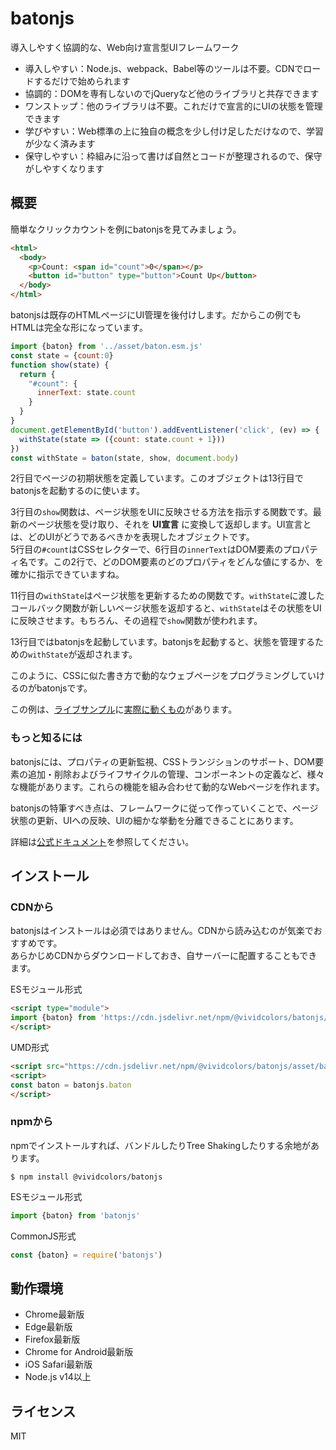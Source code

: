 
# batonjs

導入しやすく協調的な、Web向け宣言型UIフレームワーク

- 導入しやすい：Node.js、webpack、Babel等のツールは不要。CDNでロードするだけで始められます
- 協調的：DOMを専有しないのでjQueryなど他のライブラリと共存できます
- ワンストップ：他のライブラリは不要。これだけで宣言的にUIの状態を管理できます
- 学びやすい：Web標準の上に独自の概念を少し付け足しただけなので、学習が少なく済みます
- 保守しやすい：枠組みに沿って書けば自然とコードが整理されるので、保守がしやすくなります

## 概要

簡単なクリックカウントを例にbatonjsを見てみましょう。  

```html
<html>
  <body>
    <p>Count: <span id="count">0</span></p>
    <button id="button" type="button">Count Up</button>
  </body>
</html>
```

batonjsは既存のHTMLページにUI管理を後付けします。だからこの例でもHTMLは完全な形になっています。  

```javascript
import {baton} from '../asset/baton.esm.js'
const state = {count:0}
function show(state) {
  return {
    "#count": {
      innerText: state.count
    }
  }
}
document.getElementById('button').addEventListener('click', (ev) => {
  withState(state => ({count: state.count + 1}))
})
const withState = baton(state, show, document.body)
```

2行目でページの初期状態を定義しています。このオブジェクトは13行目でbatonjsを起動するのに使います。

3行目の`show`関数は、ページ状態をUIに反映させる方法を指示する関数です。最新のページ状態を受け取り、それを __UI宣言__ に変換して返却します。UI宣言とは、どのUIがどうであるべきかを表現したオブジェクトです。  
5行目の`#count`はCSSセレクターで、6行目の`innerText`はDOM要素のプロパティ名です。この2行で、どのDOM要素のどのプロパティをどんな値にするか、を確かに指示できていますね。

11行目の`withState`はページ状態を更新するための関数です。`withState`に渡したコールバック関数が新しいページ状態を返却すると、`withState`はその状態をUIに反映させます。もちろん、その過程で`show`関数が使われます。

13行目ではbatonjsを起動しています。batonjsを起動すると、状態を管理するための`withState`が返却されます。

このように、CSSに似た書き方で動的なウェブページをプログラミングしていけるのがbatonjsです。

この例は、[ライブサンプル](https://batonjs.com/ja/samples.html)に[実際に動くもの](https://batonjs.com/ja/samples.html?no=1)があります。

### もっと知るには

batonjsには、プロパティの更新監視、CSSトランジションのサポート、DOM要素の追加・削除およびライフサイクルの管理、コンポーネントの定義など、様々な機能があります。これらの機能を組み合わせて動的なWebページを作れます。

batonjsの特筆すべき点は、フレームワークに従って作っていくことで、ページ状態の更新、UIへの反映、UIの細かな挙動を分離できることにあります。

詳細は[公式ドキュメント](https://batonjs.com/ja/)を参照してください。

## インストール

### CDNから

batonjsはインストールは必須ではありません。CDNから読み込むのが気楽でおすすめです。  
あらかじめCDNからダウンロードしておき、自サーバーに配置することもできます。

ESモジュール形式

```html
<script type="module">
import {baton} from 'https://cdn.jsdelivr.net/npm/@vividcolors/batonjs/asset/baton.esm.js'
</script>
```

UMD形式

```html
<script src="https://cdn.jsdelivr.net/npm/@vividcolors/batonjs/asset/baton.umd.js"></script>
<script>
const baton = batonjs.baton
</script>
```

### npmから

npmでインストールすれば、バンドルしたりTree Shakingしたりする余地があります。

```shell
$ npm install @vividcolors/batonjs
```

ESモジュール形式
```javascript
import {baton} from 'batonjs'
```

CommonJS形式
```javascript
const {baton} = require('batonjs')
```

## 動作環境

- Chrome最新版
- Edge最新版
- Firefox最新版
- Chrome for Android最新版
- iOS Safari最新版
- Node.js v14以上

## ライセンス

MIT
